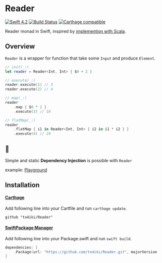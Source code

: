 # Reader
[![Swift 4.2][swift-image]][swift-url]
[![Build Status][status-image]][status-url]
[![Carthage compatible][carthage-image]][carthage-url]

Reader monad in Swift, inspired by [implemention with Scala](https://gist.github.com/Mortimerp9/5384467).

## Overview
`Reader` is a wrapper for function that take some `Input` and produce `Element`.

```swift
// init(_:)
let reader = Reader<Int, Int> { $0 + 2 }

// execute(_:)
reader.execute(1) // 3
reader.execute(2) // 4

// map(_:)
reader
    .map { $0 * 2 }
    .execute(3) // 10

// flatMap(_:)
reader
    .flatMap { i1 in Reader<Int, Int> { i2 in i1 * i2 } }
    .execute(4) // 24
```

## :syringe:
Simple and static **Dependency Injection** is possible with `Reader`

example: [Playground](DependencyInjection.playground/Contents.swift)

## Installation

#### [Carthage](https://github.com/Carthage/Carthage)
Add following line into your Cartfile and run `carthage update`.

```shell
github "to4iki/Reader"
```

#### [SwiftPackage Manager](https://github.com/apple/swift-package-manager)
Add following line into your Package.swift and run `swift build`.

```swift
dependencies: [
    .Package(url: "https://github.com/to4iki/Reader.git", majorVersion: 0)
]
```

[swift-url]: https://swift.org/download/
[swift-image]: https://img.shields.io/badge/swift-4.2-orange.svg?style=flat

[status-url]: https://travis-ci.org/to4iki/Reader
[status-image]: https://travis-ci.org/to4iki/Reader.svg

[carthage-url]: https://github.com/Carthage/Carthage
[carthage-image]: https://img.shields.io/badge/Carthage-compatible-4BC51D.svg?style=flat
